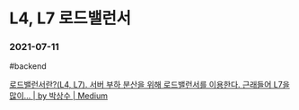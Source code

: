 # L4, L7 로드밸런서
### 2021-07-11
#backend

[로드밸런서란?(L4, L7). 서버 부하 분산을 위해 로드밸런서를 이용한다. 근래들어 L7을 많이… | by 박상수 | Medium](https://pakss328.medium.com/%EB%A1%9C%EB%93%9C%EB%B0%B8%EB%9F%B0%EC%84%9C%EB%9E%80-l4-l7-501fd904cf05)

